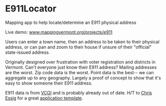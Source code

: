 # E911Locator
Mapping app to help locate/determine an E911 physical address

Live demo: www.mappingvermont.org/projects/e911

Users can enter a town name, then an address to be taken to their physical address, or can pan and zoom to their house if unsure of their "official" state-issued address.

Originally designed over frustration with voter registration and districts in Vermont. Can't everyone just know their E911 address? Mailing addresses are the worst. Zip code data is the worst. Point data is the best-- we can aggregate up to any geography. Largely a proof of concept to show that it's easy to show someone their E911 address.

E911 data is from [VCGI](http://vcgi.vermont.gov/) and is probably already out of date. H/T to [Chris Essig](https://csessig.wordpress.com/) for a great [application template](https://github.com/csessig86/tabletop_to_leaflet).
